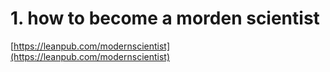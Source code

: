# 1. how to become a morden scientist






[https://leanpub.com/modernscientist](https://leanpub.com/modernscientist)











